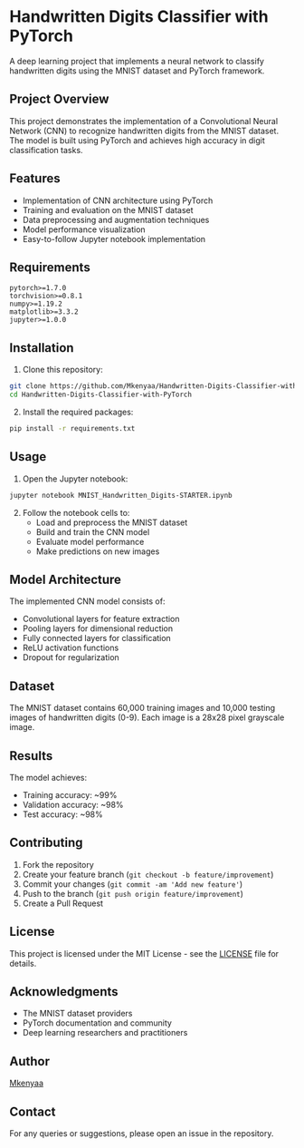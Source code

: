 # Handwritten Digits Classifier with PyTorch

A deep learning project that implements a neural network to classify handwritten digits using the MNIST dataset and PyTorch framework.

## Project Overview

This project demonstrates the implementation of a Convolutional Neural Network (CNN) to recognize handwritten digits from the MNIST dataset. The model is built using PyTorch and achieves high accuracy in digit classification tasks.

## Features

- Implementation of CNN architecture using PyTorch
- Training and evaluation on the MNIST dataset
- Data preprocessing and augmentation techniques
- Model performance visualization
- Easy-to-follow Jupyter notebook implementation

## Requirements

```
pytorch>=1.7.0
torchvision>=0.8.1
numpy>=1.19.2
matplotlib>=3.3.2
jupyter>=1.0.0
```

## Installation

1. Clone this repository:
```bash
git clone https://github.com/Mkenyaa/Handwritten-Digits-Classifier-with-PyTorch.git
cd Handwritten-Digits-Classifier-with-PyTorch
```

2. Install the required packages:
```bash
pip install -r requirements.txt
```

## Usage

1. Open the Jupyter notebook:
```bash
jupyter notebook MNIST_Handwritten_Digits-STARTER.ipynb
```

2. Follow the notebook cells to:
   - Load and preprocess the MNIST dataset
   - Build and train the CNN model
   - Evaluate model performance
   - Make predictions on new images

## Model Architecture

The implemented CNN model consists of:
- Convolutional layers for feature extraction
- Pooling layers for dimensional reduction
- Fully connected layers for classification
- ReLU activation functions
- Dropout for regularization

## Dataset

The MNIST dataset contains 60,000 training images and 10,000 testing images of handwritten digits (0-9). Each image is a 28x28 pixel grayscale image.

## Results

The model achieves:
- Training accuracy: ~99%
- Validation accuracy: ~98%
- Test accuracy: ~98%

## Contributing

1. Fork the repository
2. Create your feature branch (`git checkout -b feature/improvement`)
3. Commit your changes (`git commit -am 'Add new feature'`)
4. Push to the branch (`git push origin feature/improvement`)
5. Create a Pull Request

## License

This project is licensed under the MIT License - see the [LICENSE](LICENSE) file for details.

## Acknowledgments

- The MNIST dataset providers
- PyTorch documentation and community
- Deep learning researchers and practitioners

## Author

[Mkenyaa](https://github.com/Mkenyaa)

## Contact

For any queries or suggestions, please open an issue in the repository.